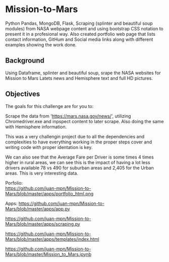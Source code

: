 # Mission-to-Mars
Python Pandas, MongoDB,  Flask, Scraping (splinter and beautiful soup modules) from NASA webpage content and using bootstrap CSS notation to present it in a profesional way. Also created portfolio web page that lists contact information, GitHum and Social media links along with different examples showing the work done. 

## Background
Using Dataframe, splinter and beautiful soup, srape the NASA websites for Mission to Mars Latets news and Hemisphere text and full HD pictures.

## Objectives 
The goals for this challenge are for you to:

Scrape the data from 'https://mars.nasa.gov/news/', utilizing Chromedriver.exe and inpspect content to later scrape. Also doing the same with Hemisphere information. 

This was a very challengin project due to all the dependencies and complexities to have everything working in the proper steps cover and writing code with proper identation is key. 


We can also see that the Average Fare per Driver is some times 4 times higher in rural areas, we can see this is the impact of having a lot less drivers available 78 vs 490 for suburban areas and 2,405 for the Urban areas. This is very interesting data.

Porfolio:  
https://github.com/juan-mpn/Mission-to-Mars/blob/master/apps/portfolio_html.png

Apps: 
https://github.com/juan-mpn/Mission-to-Mars/blob/master/apps/app.py

https://github.com/juan-mpn/Mission-to-Mars/blob/master/apps/scraping.py

https://github.com/juan-mpn/Mission-to-Mars/blob/master/apps/templates/index.html

https://github.com/juan-mpn/Mission-to-Mars/blob/master/Mission_to_Mars.ipynb








